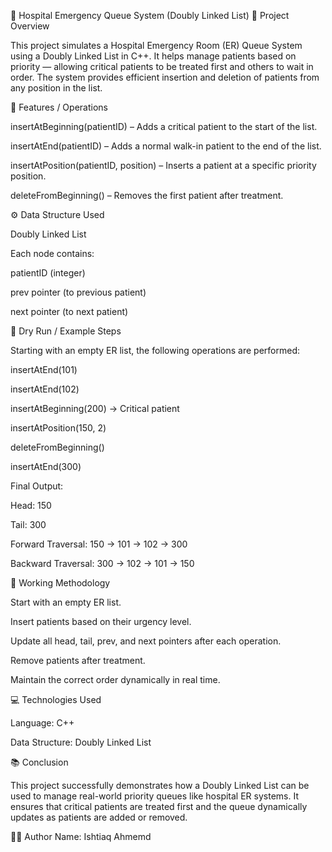 🏥 Hospital Emergency Queue System (Doubly Linked List)
📘 Project Overview

This project simulates a Hospital Emergency Room (ER) Queue System using a Doubly Linked List in C++.
It helps manage patients based on priority — allowing critical patients to be treated first and others to wait in order.
The system provides efficient insertion and deletion of patients from any position in the list.

🎯 Features / Operations

insertAtBeginning(patientID) – Adds a critical patient to the start of the list.

insertAtEnd(patientID) – Adds a normal walk-in patient to the end of the list.

insertAtPosition(patientID, position) – Inserts a patient at a specific priority position.

deleteFromBeginning() – Removes the first patient after treatment.

⚙️ Data Structure Used

Doubly Linked List

Each node contains:

patientID (integer)

prev pointer (to previous patient)

next pointer (to next patient)

🧩 Dry Run / Example Steps

Starting with an empty ER list, the following operations are performed:

insertAtEnd(101)

insertAtEnd(102)

insertAtBeginning(200) → Critical patient

insertAtPosition(150, 2)

deleteFromBeginning()

insertAtEnd(300)

Final Output:

Head: 150

Tail: 300

Forward Traversal: 150 → 101 → 102 → 300

Backward Traversal: 300 → 102 → 101 → 150

🧠 Working Methodology

Start with an empty ER list.

Insert patients based on their urgency level.

Update all head, tail, prev, and next pointers after each operation.

Remove patients after treatment.

Maintain the correct order dynamically in real time.

💻 Technologies Used

Language: C++

Data Structure: Doubly Linked List



📚 Conclusion

This project successfully demonstrates how a Doubly Linked List can be used to manage real-world priority queues like hospital ER systems.
It ensures that critical patients are treated first and the queue dynamically updates as patients are added or removed.

👨‍💻 Author
Name: Ishtiaq Ahmemd
